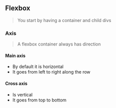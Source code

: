 ## Flexbox

> You start by having a container and child divs
>

### Axis
> A flexbox container always has direction
> 

#### Main axis
* By default it is horizontal
* It goes from left to right along the row

#### Cross axis
* Is vertical
* It goes from top to bottom
